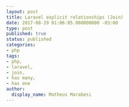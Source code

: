 ```yaml
---
layout: post
title: Laravel explicit relationships (Join)
date: 2017-08-29 01:06:05.000000000 -03:00
type: post
published: true
status: published
categories:
- php
tags:
- php,
- laravel,
- join,
- has many,
- has one
author:
  display_name: Matheus Marabesi
---
```

